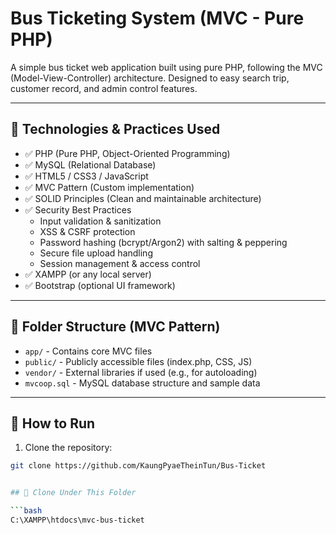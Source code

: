 
#  Bus Ticketing System (MVC - Pure PHP)

A simple bus ticket web application built using pure PHP, following the MVC (Model-View-Controller) architecture. Designed to easy search trip, customer record, and admin control features.

---

## 🧰 Technologies & Practices Used

- ✅ PHP (Pure PHP, Object-Oriented Programming)
- ✅ MySQL (Relational Database)
- ✅ HTML5 / CSS3 / JavaScript
- ✅ MVC Pattern (Custom implementation)
- ✅ SOLID Principles (Clean and maintainable architecture)
- ✅ Security Best Practices  
  - Input validation & sanitization  
  - XSS & CSRF protection  
  - Password hashing (bcrypt/Argon2) with salting & peppering  
  - Secure file upload handling  
  - Session management & access control 
- ✅ XAMPP (or any local server)
- ✅ Bootstrap (optional UI framework)

---

## 📁 Folder Structure (MVC Pattern)



- `app/` - Contains core MVC files
- `public/` - Publicly accessible files (index.php, CSS, JS)
- `vendor/` - External libraries if used (e.g., for autoloading)
- `mvcoop.sql` - MySQL database structure and sample data

---

## 🚀 How to Run

1. Clone the repository:

```bash
git clone https://github.com/KaungPyaeTheinTun/Bus-Ticket


## 📂 Clone Under This Folder

```bash
C:\XAMPP\htdocs\mvc-bus-ticket





